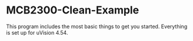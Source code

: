 # MCB2300-Clean-Example
This program includes the most basic things to get you started. Everything is set up for uVision 4.54.
